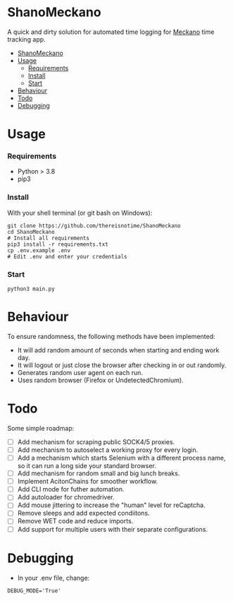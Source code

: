 # ShanoMeckano

A quick and dirty solution for automated time logging for [Meckano](https://app.meckano.co.il/#dashboard) time tracking app.

- [ShanoMeckano](#shanomeckano)
- [Usage](#usage)
    - [Requirements](#requirements)
    - [Install](#install)
    - [Start](#start)
- [Behaviour](#behaviour)
- [Todo](#todo)
- [Debugging](#debugging)


# Usage

### Requirements
* Python > 3.8
* pip3

### Install
With your shell terminal (or git bash on Windows):
```console
git clone https://github.com/thereisnotime/ShanoMeckano
cd ShanoMeckano
# Install all requirements
pip3 install -r requirements.txt
cp .env.example .env
# Edit .env and enter your credentials
```

### Start

```shell
python3 main.py
```

# Behaviour
To ensure randomness, the following methods have been implemented:
- It will add random amount of seconds when starting and ending work day.
- It will logout or just close the browser after checking in or out randomly.
- Generates random user agent on each run.
- Uses random browser (Firefox or UndetectedChromium).

# Todo
Some simple roadmap:
- [ ] Add mechanism for scraping public SOCK4/5 proxies.
- [ ] Add mechanism to autoselect a working proxy for every login.
- [ ] Add a mechanism which starts Selenium with a different process name, so it can run a long side your standard browser.
- [ ] Add mechanism for random small and big lunch breaks.
- [ ] Implement AcitonChains for smoother workflow.
- [ ] Add CLI mode for futher automation.
- [ ] Add autoloader for chromedriver.
- [ ] Add mouse jittering to increase the "human" level for reCaptcha.
- [ ] Remove sleeps and add expected condiitons.
- [ ] Remove WET code and reduce imports.
- [ ] Add support for multiple users with their separate configurations.

# Debugging
- In your .env file, change:
```shell
DEBUG_MODE='True'
```